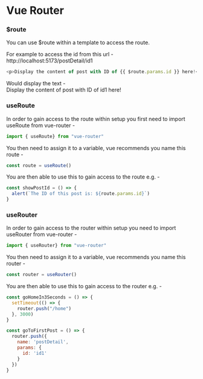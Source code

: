 # Vue Router

### $route

You can use $route within a template to access the route.

For example to access the id from this url - http://localhost:5173/postDetail/id1

```Javascript
<p>Display the content of post with ID of {{ $route.params.id }} here!</p>
```

Would display the text -   
Display the content of post with ID of id1 here!

### useRoute

In order to gain access to the route within setup you first need to import useRoute from vue-router -

```Javascript
import { useRoute} from "vue-router"
```

You then need to assign it to a variable, vue recommends you name this route -

```Javascript
const route = useRoute()
```

You are then able to use this to gain access to the route e.g. -

```Javascript
const showPostId = () => {
  alert(`The ID of this post is: ${route.params.id}`)
}
```

### useRouter

In order to gain access to the router within setup you need to import useRouter from vue-router -

```Javascript
import { useRouter} from "vue-router"
```

You then need to assign it to a variable, vue recommends you name this router -

```Javascript
const router = useRouter()
```

You are then able to use this to gain access to the router e.g. -

```Javascript
const goHomeIn3Seconds = () => {
  setTimeout(() => {
    router.push("/home")
  }, 3000)
}
```

```Javascript
const goToFirstPost = () => {
  router.push({
    name: 'postDetail',
    params: {
      id: 'id1'
    }
  })
}
```